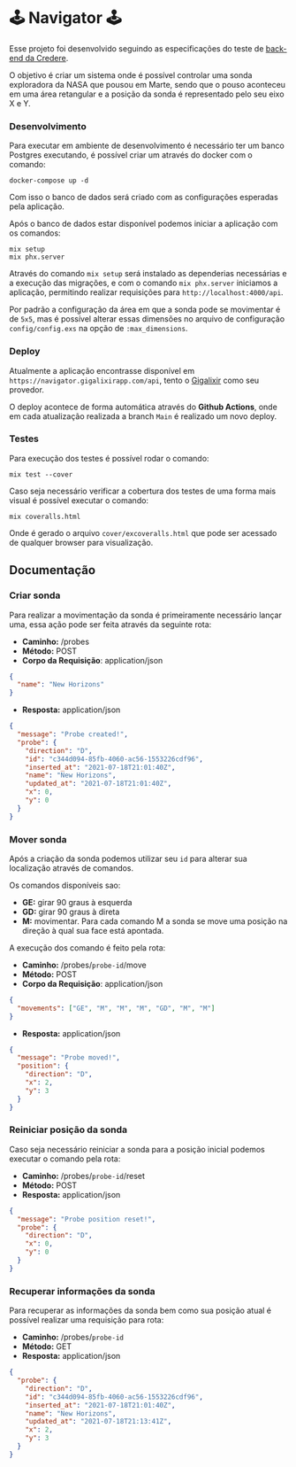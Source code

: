 # 🕹 Navigator 🕹

Esse projeto foi desenvolvido seguindo as especificações do teste de [back-end da Credere](https://github.com/meucredere/backend).

O objetivo é criar um sistema onde é possível controlar uma sonda exploradora da NASA que pousou em Marte, sendo que o pouso aconteceu em uma área retangular e a posição da sonda é representado pelo seu eixo X e Y.

### Desenvolvimento

Para executar em ambiente de desenvolvimento é necessário ter um banco Postgres executando, é possível criar um através do docker com o comando:

```
docker-compose up -d
```

Com isso o banco de dados será criado com as configurações esperadas pela aplicação.

Após o banco de dados estar disponível podemos iniciar a aplicação com os comandos:

```
mix setup
mix phx.server
```

Através do comando `mix setup` será instalado as dependerias necessárias e a execução das migrações, e com o comando `mix phx.server` iniciamos a aplicação, permitindo realizar requisições para `http://localhost:4000/api`.

Por padrão a configuração da área em que a sonda pode se movimentar é de `5x5`, mas é possível alterar essas dimensões no arquivo de configuração `config/config.exs` na opção de `:max_dimensions`.

### Deploy

Atualmente a aplicação encontrasse disponível em `https://navigator.gigalixirapp.com/api`, tento o [Gigalixir](https://www.gigalixir.com/) como seu provedor.

O deploy acontece de forma automática através do **Github Actions**, onde em cada atualização realizada a branch `Main` é realizado um novo deploy.

### Testes

Para execução dos testes é possível rodar o comando:

```
mix test --cover
```

Caso seja necessário verificar a cobertura dos testes de uma forma mais visual é possível executar o comando:

```
mix coveralls.html
```

Onde é gerado o arquivo `cover/excoveralls.html` que pode ser acessado de qualquer browser para visualização.

## Documentação
### Criar sonda

Para realizar a movimentação da sonda é primeiramente necessário lançar uma, essa ação pode ser feita através da seguinte rota:

- **Caminho:** /probes
- **Método:** POST
- **Corpo da Requisição**: application/json
```json
{
  "name": "New Horizons"
}
```
- **Resposta:** application/json
```json
{
  "message": "Probe created!",
  "probe": {
    "direction": "D",
    "id": "c344d094-85fb-4060-ac56-1553226cdf96",
    "inserted_at": "2021-07-18T21:01:40Z",
    "name": "New Horizons",
    "updated_at": "2021-07-18T21:01:40Z",
    "x": 0,
    "y": 0
  }
}
```

### Mover sonda

Após a criação da sonda podemos utilizar seu `id` para alterar sua localização através de comandos.

Os comandos disponíveis sao:

- **GE:** girar 90 graus à esquerda
- **GD:** girar 90 graus à direta
- **M:** movimentar. Para cada comando M a sonda se move uma posição na direção à qual sua face está apontada.

A execução dos comando é feito pela rota:

- **Caminho:** /probes/`probe-id`/move
- **Método:** POST
- **Corpo da Requisição**: application/json
```json
{
  "movements": ["GE", "M", "M", "M", "GD", "M", "M"]
}
```
- **Resposta:** application/json
```json
{
  "message": "Probe moved!",
  "position": {
    "direction": "D",
    "x": 2,
    "y": 3
  }
}
```

### Reiniciar posição da sonda

Caso seja necessário reiniciar a sonda para a posição inicial podemos executar o comando pela rota:

- **Caminho:** /probes/`probe-id`/reset
- **Método:** POST
- **Resposta:** application/json
```json
{
  "message": "Probe position reset!",
  "probe": {
    "direction": "D",
    "x": 0,
    "y": 0
  }
}
```

### Recuperar informações da sonda

Para recuperar as informações da sonda bem como sua posição atual é possível realizar uma requisição para rota:

- **Caminho:** /probes/`probe-id`
- **Método:** GET
- **Resposta:** application/json
```json
{
  "probe": {
    "direction": "D",
    "id": "c344d094-85fb-4060-ac56-1553226cdf96",
    "inserted_at": "2021-07-18T21:01:40Z",
    "name": "New Horizons",
    "updated_at": "2021-07-18T21:13:41Z",
    "x": 2,
    "y": 3
  }
}
```